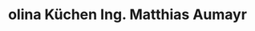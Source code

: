 ---
title: "olina Küchen Ing. Matthias Aumayr"
url: /linz/olina-kuechen-ing-matthias-aumayr/
shop: Küchen
---